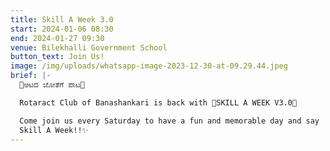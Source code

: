 ```yaml
---
title: Skill A Week 3.0
start: 2024-01-06 08:30
end: 2024-01-27 09:30
venue: Bilekhalli Government School
button_text: Join Us!
image: /img/uploads/whatsapp-image-2023-12-30-at-09.29.44.jpeg
brief: |-
  🥳ಆಟದ ಜೋತೆಗೆ ಪಾಟ🥳

  Rotaract Club of Banashankari is back with 💫SKILL A WEEK V3.0💫

  Come join us every Saturday to have a fun and memorable day and say 
  Skill A Week!!✨
---
```

